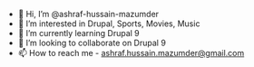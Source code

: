 - 👋 Hi, I’m @ashraf-hussain-mazumder
- 👀 I’m interested in Drupal, Sports, Movies, Music
- 🌱 I’m currently learning Drupal 9
- 💞️ I’m looking to collaborate on Drupal 9
- 📫 How to reach me - ashraf.hussain.mazumder@gmail.com

<!---
ashraf-hussain-mazumder/ashraf-hussain-mazumder is a ✨ special ✨ repository because its `README.md` (this file) appears on your GitHub profile.
You can click the Preview link to take a look at your changes.
--->
